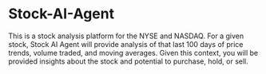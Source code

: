 # Stock-AI-Agent
This is a stock analysis platform for the NYSE and NASDAQ. For a given stock, Stock AI Agent will provide analysis of that last 100 days of price trends, volume traded, and moving averages. Given this context, you will be provided insights about the stock and potential to purchase, hold, or sell.
